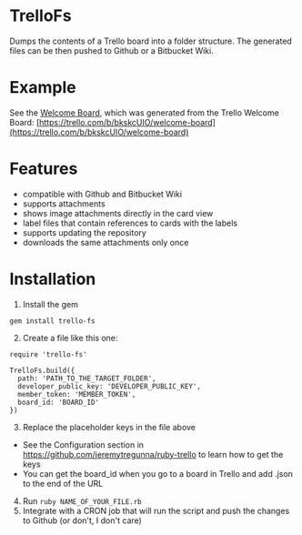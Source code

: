 TrelloFs
========

Dumps the contents of a Trello board into a folder structure.
The generated files can be then pushed to Github or a Bitbucket Wiki.

# Example

See the [Welcome Board](examples/welcome_board/README.md), which was generated
from the Trello Welcome Board:
[https://trello.com/b/bkskcUIO/welcome-board](https://trello.com/b/bkskcUIO/welcome-board)

# Features

- compatible with Github and Bitbucket Wiki
- supports attachments
- shows image attachments directly in the card view
- label files that contain references to cards with the labels
- supports updating the repository
- downloads the same attachments only once

# Installation

1. Install the gem

```
gem install trello-fs
```

2. Create a file like this one:

```
require 'trello-fs'

TrelloFs.build({
  path: 'PATH_TO_THE_TARGET_FOLDER',
  developer_public_key: 'DEVELOPER_PUBLIC_KEY',
  member_token: 'MEMBER_TOKEN',
  board_id: 'BOARD_ID'
})
```

3. Replace the placeholder keys in the file above

  - See the Configuration section in
    https://github.com/jeremytregunna/ruby-trello to learn how to get the keys
  - You can get the board\_id when you go to a board in Trello and add .json to
    the end of the URL

4. Run `ruby NAME_OF_YOUR_FILE.rb`
5. Integrate with a CRON job that will run the script and push the changes to
   Github (or don't, I don't care)
